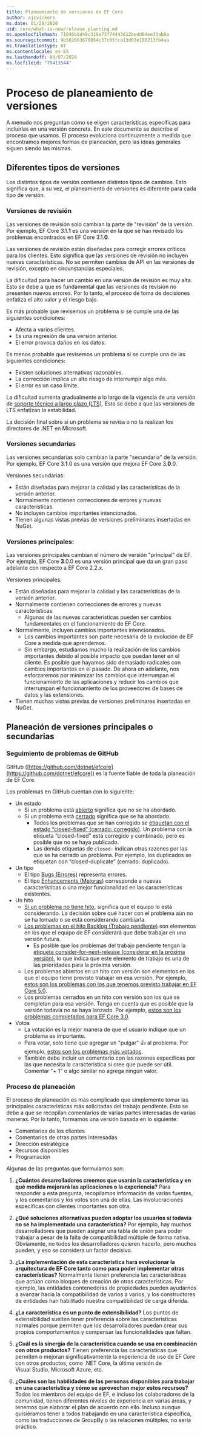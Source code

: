 ```yaml
---
title: Planeamiento de versiones de EF Core
author: ajcvickers
ms.date: 01/28/2020
uid: core/what-is-new/release_planning.md
ms.openlocfilehash: 71045b8d49c319a73f74443612bedd84ee33ab8a
ms.sourcegitcommit: 9b562663679854c37c05fca13d93e180213fb4aa
ms.translationtype: HT
ms.contentlocale: es-ES
ms.lasthandoff: 04/07/2020
ms.locfileid: "78413544"
---
```

# <a name="release-planning-process"></a>Proceso de planeamiento de versiones

A menudo nos preguntan cómo se eligen características específicas para incluirlas en una versión concreta.
En este documento se describe el proceso que usamos.
El proceso evoluciona continuamente a medida que encontramos mejores formas de planeación, pero las ideas generales siguen siendo las mismas.

## <a name="different-kinds-of-releases"></a>Diferentes tipos de versiones

Los distintos tipos de versión contienen distintos tipos de cambios.
Esto significa que, a su vez, el planeamiento de versiones es diferente para cada tipo de versión.

### <a name="patch-releases"></a>Versiones de revisión

Las versiones de revisión solo cambian la parte de "revisión" de la versión.
Por ejemplo, EF Core 3.1.**1** es una versión en la que se han revisado los problemas encontrados en EF Core 3.1.**0**.

Las versiones de revisión están diseñadas para corregir errores críticos para los clientes.
Esto significa que las versiones de revisión no incluyen nuevas características.
No se permiten cambios de API en las versiones de revisión, excepto en circunstancias especiales.

La dificultad para hacer un cambio en una versión de revisión es muy alta.
Esto se debe a que es fundamental que las versiones de revisión no presenten nuevos errores.
Por lo tanto, el proceso de toma de decisiones enfatiza el alto valor y el riesgo bajo.

Es más probable que revisemos un problema si se cumple una de las siguientes condiciones:
  * Afecta a varios clientes.
  * Es una regresión de una versión anterior.
  * El error provoca daños en los datos.

Es menos probable que revisemos un problema si se cumple una de las siguientes condiciones:
  * Existen soluciones alternativas razonables.
  * La corrección implica un alto riesgo de interrumpir algo más.
  * El error es un caso límite.

La dificultad aumenta gradualmente a lo largo de la vigencia de una versión de [soporte técnico a largo plazo (LTS)](https://dotnet.microsoft.com/platform/support/policy/dotnet-core). Esto se debe a que las versiones de LTS enfatizan la estabilidad.

La decisión final sobre si un problema se revisa o no la realizan los directores de .NET en Microsoft.

### <a name="minor-releases"></a>Versiones secundarias

Las versiones secundarias solo cambian la parte "secundaria" de la versión.
Por ejemplo, EF Core 3.**1**.0 es una versión que mejora EF Core 3.**0**.0.

Versiones secundarias:
* Están diseñadas para mejorar la calidad y las características de la versión anterior.
* Normalmente contienen correcciones de errores y nuevas características.
* No incluyen cambios importantes intencionados.
* Tienen algunas vistas previas de versiones preliminares insertadas en NuGet.

### <a name="major-releases"></a>Versiones principales:

Las versiones principales cambian el número de versión "principal" de EF.
Por ejemplo, EF Core **3**.0.0 es una versión principal que da un gran paso adelante con respecto a EF Core 2.2.x.

Versiones principales:
* Están diseñadas para mejorar la calidad y las características de la versión anterior.
* Normalmente contienen correcciones de errores y nuevas características.
  * Algunas de las nuevas características pueden ser cambios fundamentales en el funcionamiento de EF Core.
* Normalmente, incluyen cambios importantes intencionados.
  * Los cambios importantes son parte necesaria de la evolución de EF Core a medida que aprendemos.
  * Sin embargo, estudiamos mucho la realización de los cambios importantes debido al posible impacto que puedan tener en el cliente. Es posible que hayamos sido demasiado radicales con cambios importantes en el pasado. De ahora en adelante, nos esforzaremos por minimizar los cambios que interrumpan el funcionamiento de las aplicaciones y reducir los cambios que interrumpan el funcionamiento de los proveedores de bases de datos y las extensiones.
* Tienen muchas vistas previas de versiones preliminares insertadas en NuGet.

## <a name="planning-for-majorminor-releases"></a>Planeación de versiones principales o secundarias

### <a name="github-issue-tracking"></a>Seguimiento de problemas de GitHub

GitHub ([https://github.com/dotnet/efcore](https://github.com/dotnet/efcore)) es la fuente fiable de toda la planeación de EF Core.

Los problemas en GitHub cuentan con lo siguiente:

* Un estado
  * Si un problema está [abierto](https://github.com/dotnet/efcore/issues) significa que no se ha abordado.
  * Si un problema está [cerrado](https://github.com/dotnet/efcore/issues?q=is%3Aissue+is%3Aclosed) significa que se ha abordado.
    * Todos los problemas que se han corregido se [etiquetan con el estado “closed-fixed” (cerrado: corregido)](https://github.com/dotnet/efcore/issues?q=is%3Aissue+label%3Aclosed-fixed+is%3Aclosed). Un problema con la etiqueta “closed-fixed” está corregido y combinado, pero es posible que no se haya publicado.
    * Las demás etiquetas de `closed-` indican otras razones por las que se ha cerrado un problema. Por ejemplo, los duplicados se etiquetan con “closed-duplicate” (cerrado: duplicado).
* Un tipo
  * El tipo [Bugs (Errores)](https://github.com/dotnet/efcore/issues?q=is%3Aissue+is%3Aopen+label%3Atype-bug) representa errores.
  * El tipo [Enhancements (Mejoras)](https://github.com/dotnet/efcore/issues?q=is%3Aissue+is%3Aopen+label%3Atype-enhancement) corresponde a nuevas características o una mejor funcionalidad en las características existentes.
* Un hito
  * [Si un problema no tiene hito](https://github.com/dotnet/efcore/issues?q=is%3Aopen+is%3Aissue+no%3Amilestone), significa que el equipo lo está considerando. La decisión sobre qué hacer con el problema aún no se ha tomado o se está considerando cambiarla.
  * [Los problemas en el hito Backlog (Trabajo pendiente)](https://github.com/dotnet/efcore/issues?q=is%3Aopen+is%3Aissue+milestone%3ABacklog) son elementos en los que el equipo de EF considerará que debe trabajar en una versión futura.
    * Es posible que los problemas del trabajo pendiente tengan la [etiqueta consider-for-next-release (considerar en la próxima versión)](https://github.com/dotnet/efcore/issues?q=is%3Aissue+is%3Aopen+label%3Aconsider-for-next-release), lo que indica que este elemento de trabajo es una de las prioridades para la próxima versión.
  * Los problemas abiertos en un hito con versión son elementos en los que el equipo tiene previsto trabajar en esa versión. Por ejemplo, [estos son los problemas con los que tenemos previsto trabajar en EF Core 5.0](https://github.com/dotnet/efcore/issues?q=is%3Aopen+is%3Aissue+milestone%3A5.0.0).
  * Los problemas cerrados en un hito con versión son los que se completan para esa versión. Tenga en cuenta que es posible que la versión todavía no se haya lanzado. Por ejemplo, [estos son los problemas completados para EF Core 3.0](https://github.com/dotnet/efcore/issues?q=is%3Aissue+milestone%3A3.0.0+is%3Aclosed).
* Votos
  * La votación es la mejor manera de que el usuario indique que un problema es importante.
  * Para votar, solo tiene que agregar un "pulgar" 👍 al problema. Por ejemplo, [estos son los problemas más votados](https://github.com/dotnet/efcore/issues?q=is%3Aissue+is%3Aopen+sort%3Areactions-%2B1-desc).
  * También debe incluir un comentario con las razones específicas por las que necesita la característica si cree que puede ser útil. Comentar "+ 1" o algo similar no agrega ningún valor.

### <a name="the-planning-process"></a>Proceso de planeación

El proceso de planeación es más complicado que simplemente tomar las principales características más solicitadas del trabajo pendiente.
Esto se debe a que se recopilan comentarios de varias partes interesadas de varias maneras.
Por lo tanto, formamos una versión basada en lo siguiente:

* Comentarios de los clientes
* Comentarios de otras partes interesadas
* Dirección estratégica
* Recursos disponibles
* Programación

Algunas de las preguntas que formulamos son:

1. **¿Cuántos desarrolladores creemos que usarán la característica y en qué medida mejorará las aplicaciones o la experiencia?** Para responder a esta pregunta, recopilamos información de varias fuentes, y los comentarios y los votos son una de ellas. Las involucraciones específicas con clientes importantes son otra.

2. **¿Qué soluciones alternativas pueden adoptar los usuarios si todavía no se ha implementado una característica?** Por ejemplo, hay muchos desarrolladores que pueden asignar una tabla de unión para poder trabajar a pesar de la falta de compatibilidad múltiple de forma nativa. Obviamente, no todos los desarrolladores quieren hacerlo, pero muchos pueden, y eso se considera un factor decisivo.

3. **¿La implementación de esta característica hará evolucionar la arquitectura de EF Core tanto como para poder implementar otras características?** Normalmente tienen preferencia las características que actúan como bloques de creación de otras características. Por ejemplo, las entidades contenedoras de propiedades pueden ayudarnos a avanzar hacia la compatibilidad de varios a varios, y los constructores de entidades han habilitado nuestra compatibilidad de carga diferida.

4. **¿La característica es un punto de extensibilidad?** Los puntos de extensibilidad suelten tener preferencia sobre las características normales porque permiten que los desarrolladores puedan crear sus propios comportamientos y compensar las funcionalidades que faltan.

5. **¿Cuál es la sinergia de la característica cuando se usa en combinación con otros productos?** Tienen preferencia las características que permiten o mejoran significativamente la experiencia de uso de EF Core con otros productos, como .NET Core, la última versión de Visual Studio, Microsoft Azure, etc.

6. **¿Cuáles son las habilidades de las personas disponibles para trabajar en una característica y cómo se aprovechan mejor estos recursos?** Todos los miembros del equipo de EF, e incluso los colaboradores de la comunidad, tienen diferentes niveles de experiencia en varias áreas, y tenemos que elaborar el plan de acuerdo con ello. Incluso aunque quisiéramos tener a todos trabajando en una característica específica, como las traducciones de GroupBy o las relaciones múltiples, no sería práctico.

